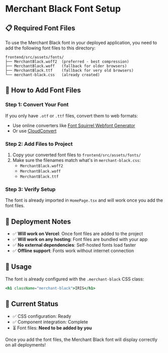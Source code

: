 # Merchant Black Font Setup

## 📋 Required Font Files

To use the Merchant Black font in your deployed application, you need to add the following font files to this directory:

```
frontend/src/assets/fonts/
├── MerchantBlack.woff2  (preferred - best compression)
├── MerchantBlack.woff   (fallback for older browsers)
├── MerchantBlack.ttf    (fallback for very old browsers)
└── merchant-black.css   (already created)
```

## 🔧 How to Add Font Files

### Step 1: Convert Your Font
If you only have `.otf` or `.ttf` files, convert them to web formats:
- Use online converters like [Font Squirrel Webfont Generator](https://www.fontsquirrel.com/tools/webfont-generator)
- Or use [CloudConvert](https://cloudconvert.com/ttf-to-woff2)

### Step 2: Add Files to Project
1. Copy your converted font files to `frontend/src/assets/fonts/`
2. Make sure the filenames match what's in `merchant-black.css`:
   - `MerchantBlack.woff2`
   - `MerchantBlack.woff`
   - `MerchantBlack.ttf`

### Step 3: Verify Setup
The font is already imported in `HomePage.tsx` and will work once you add the font files.

## 🚀 Deployment Notes

- ✅ **Will work on Vercel**: Once font files are added to the project
- ✅ **Will work on any hosting**: Font files are bundled with your app
- ✅ **No external dependencies**: Self-hosted fonts load faster
- ✅ **Offline support**: Fonts work without internet connection

## 🎨 Usage

The font is already configured with the `.merchant-black` CSS class:

```jsx
<h1 className="merchant-black">IRIS</h1>
```

## 📝 Current Status

- ✅ CSS configuration: Ready
- ✅ Component integration: Complete
- ⏳ Font files: **Need to be added by you**

Once you add the font files, the Merchant Black font will display correctly on all deployments!